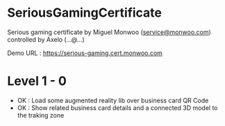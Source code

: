 # SeriousGamingCertificate
Serious gaming certificate by Miguel Monwoo (service@monwoo.com) controlled by Axelo (...@...)

Demo URL :
https://serious-gaming.cert.monwoo.com

# Level 1 - 0

- OK : Load some augmented reality lib over business card QR Code
- OK : Show related business card details and a connected 3D model to the traking zone
